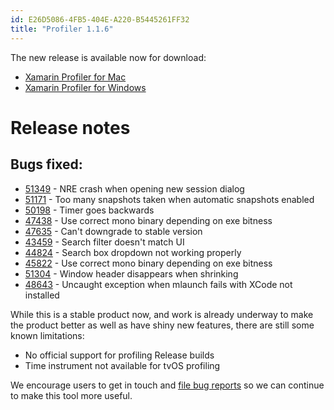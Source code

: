 ```yaml
---
id: E26D5086-4FB5-404E-A220-B5445261FF32
title: "Profiler 1.1.6"
---
```



The new release is available now for download:

* [Xamarin Profiler for Mac](https://dl.xamarin.com/profiler/profiler-mac-1.1.6-39.pkg)
* [Xamarin Profiler for Windows](https://dl.xamarin.com/profiler/XamarinProfiler.Windows.Installer.1.1.6-39.msi)

# Release notes

## Bugs fixed:

* [51349](https://bugzilla.xamarin.com/show_bug.cgi?id=51349) - NRE crash when opening new session dialog
* [51171](https://bugzilla.xamarin.com/show_bug.cgi?id=51171) - Too many snapshots taken when automatic snapshots enabled
* [50198](https://bugzilla.xamarin.com/show_bug.cgi?id=50198) - Timer goes backwards
* [47438](https://bugzilla.xamarin.com/show_bug.cgi?id=47438) - Use correct mono binary depending on exe bitness
* [47635](https://bugzilla.xamarin.com/show_bug.cgi?id=47635) - Can't downgrade to stable version
* [43459](https://bugzilla.xamarin.com/show_bug.cgi?id=43459) - Search filter doesn't match UI
* [44824](https://bugzilla.xamarin.com/show_bug.cgi?id=44824) - Search box dropdown not working properly
* [45822](https://bugzilla.xamarin.com/show_bug.cgi?id=45822) - Use correct mono binary depending on exe bitness
* [51304](https://bugzilla.xamarin.com/show_bug.cgi?id=51304) - Window header disappears when shrinking
* [48643](https://bugzilla.xamarin.com/show_bug.cgi?id=48643) - Uncaught exception when mlaunch fails with XCode not installed


While this is a stable product now, and work is already underway to make the product better as well as
have shiny new features, there are still some known limitations:

* No official support for profiling Release builds
* Time instrument not available for tvOS profiling

We encourage users to get in touch and [file bug reports](https://bugzilla.xamarin.com/enter_bug.cgi?product=Profiler) so we can continue to make this tool more useful.

